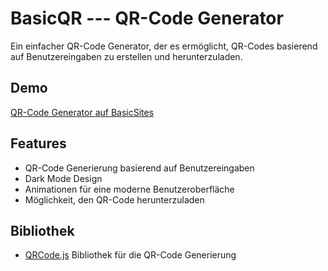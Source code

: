 # BasicQR --- QR-Code Generator

Ein einfacher QR-Code Generator, der es ermöglicht, QR-Codes basierend auf Benutzereingaben zu erstellen und herunterzuladen.

## Demo

[QR-Code Generator auf BasicSites](https://basicsites.ddns.net/p/BasicQR)

## Features

- QR-Code Generierung basierend auf Benutzereingaben
- Dark Mode Design
- Animationen für eine moderne Benutzeroberfläche
- Möglichkeit, den QR-Code herunterzuladen

## Bibliothek

- [QRCode.js](https://github.com/davidshimjs/qrcodejs) Bibliothek für die QR-Code Generierung
